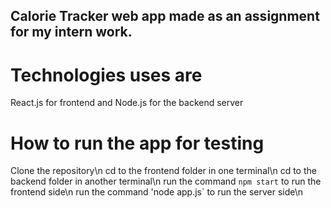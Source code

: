 ## Calorie Tracker web app made as an assignment for my intern work.

# Technologies uses are

React.js for frontend and Node.js for the backend server

# How to run the app for testing 

Clone the repository\n
cd to the frontend folder in one terminal\n
cd to the backend folder in another terminal\n
run the command `npm start` to run the frontend side\n
run the command 'node app.js` to run the server side\n